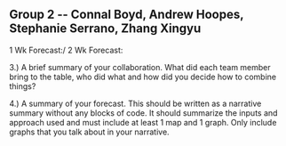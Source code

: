 ## Group 2 -- Connal Boyd, Andrew Hoopes, Stephanie Serrano, Zhang Xingyu

1 Wk Forecast:/
2 Wk Forecast:

3.) A brief summary of your collaboration. What did each team member bring to the table, who did what and how did you decide how to combine things?

4.) A summary of your forecast. This should be written as a narrative summary without any blocks of code. It should summarize the inputs and approach used and must include at least 1 map and 1 graph. Only include graphs that you talk about in your narrative.
